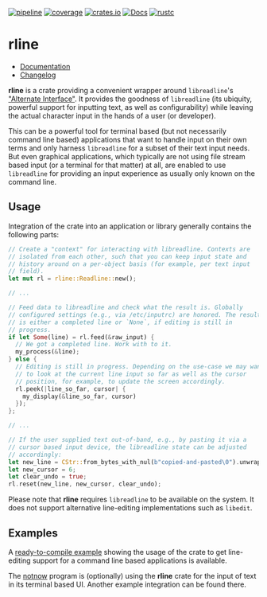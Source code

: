 [![pipeline](https://github.com/d-e-s-o/rline/actions/workflows/test.yml/badge.svg?branch=main)](https://github.com/d-e-s-o/rline/actions/workflows/test.yml)
[![coverage](https://codecov.io/gh/d-e-s-o/rline/branch/main/graph/badge.svg)](https://codecov.io/gh/d-e-s-o/rline)
[![crates.io](https://img.shields.io/crates/v/rline.svg)](https://crates.io/crates/rline)
[![Docs](https://docs.rs/rline/badge.svg)](https://docs.rs/rline)
[![rustc](https://img.shields.io/badge/rustc-1.52+-blue.svg)](https://blog.rust-lang.org/2021/05/06/Rust-1.52.0.html)

rline
=====

- [Documentation][docs-rs]
- [Changelog](CHANGELOG.md)

**rline** is a crate providing a convenient wrapper around
`libreadline`'s ["Alternate Interface"][libreadline]. It provides the
goodness of `libreadline` (its ubiquity, powerful support for inputting
text, as well as configurability) while leaving the actual character
input in the hands of a user (or developer).

This can be a powerful tool for terminal based (but not necessarily
command line based) applications that want to handle input on their own
terms and only harness `libreadline` for a subset of their text input
needs.
But even graphical applications, which typically are not using file
stream based input (or a terminal for that matter) at all, are enabled
to use `libreadline` for providing an input experience as usually only
known on the command line.


Usage
-----

Integration of the crate into an application or library generally
contains the following parts:
```rust
// Create a "context" for interacting with libreadline. Contexts are
// isolated from each other, such that you can keep input state and
// history around on a per-object basis (for example, per text input
// field).
let mut rl = rline::Readline::new();

// ...

// Feed data to libreadline and check what the result is. Globally
// configured settings (e.g., via /etc/inputrc) are honored. The result
// is either a completed line or `None`, if editing is still in
// progress.
if let Some(line) = rl.feed(&raw_input) {
  // We got a completed line. Work with to it.
  my_process(&line);
} else {
  // Editing is still in progress. Depending on the use-case we may want
  // to look at the current line input so far as well as the cursor
  // position, for example, to update the screen accordingly.
  rl.peek(|line_so_far, cursor| {
    my_display(&line_so_far, cursor)
  });
};

// ...

// If the user supplied text out-of-band, e.g., by pasting it via a
// cursor based input device, the libreadline state can be adjusted
// accordingly:
let new_line = CStr::from_bytes_with_nul(b"copied-and-pasted\0").unwrap();
let new_cursor = 6;
let clear_undo = true;
rl.reset(new_line, new_cursor, clear_undo);
```

Please note that **rline** requires `libreadline` to be available on the
system. It does not support alternative line-editing implementations
such as `libedit`.


Examples
--------

A [ready-to-compile example][rline-example] showing the usage of the
crate to get line-editing support for a command line based applications
is available.

The [notnow][notnow] program is (optionally) using the **rline** crate
for the input of text in its terminal based UI. Another example
integration can be found there.

[docs-rs]: https://docs.rs/crate/rline
[libreadline]: https://tiswww.case.edu/php/chet/readline/readline.html#Alternate-Interface
[rline-example]: https://github.com/d-e-s-o/rline/blob/main/examples/basic.rs
[notnow]: https://crates.io/crates/notnow
